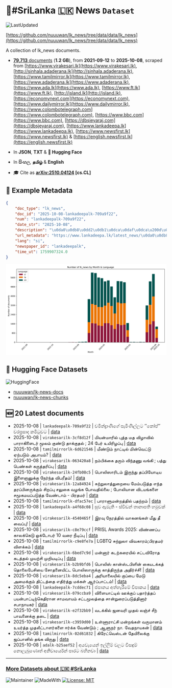 # 📄#SriLanka 🇱🇰 News `Dataset`

![LastUpdated](https://img.shields.io/badge/last_updated-2025--10--08_12:46:01-green)

[https://github.com/nuuuwan/lk_news/tree/data/data/lk_news](https://github.com/nuuuwan/lk_news/tree/data/data/lk_news)

A collection of lk_news documents.

- [**79,713** documents](https://github.com/nuuuwan/lk_news/tree/data/data/lk_news) (**1.2 GB**), from **2021-09-12** to **2025-10-08**, scraped from [https://www.virakesari.lk](https://www.virakesari.lk), [http://sinhala.adaderana.lk](http://sinhala.adaderana.lk), [https://www.tamilmirror.lk](https://www.tamilmirror.lk), [https://www.adaderana.lk](https://www.adaderana.lk), [https://www.ada.lk](https://www.ada.lk), [https://www.ft.lk](https://www.ft.lk), [http://island.lk](http://island.lk), [https://economynext.com](https://economynext.com), [https://www.dailymirror.lk](https://www.dailymirror.lk), [https://www.colombotelegraph.com](https://www.colombotelegraph.com), [https://www.bbc.com](https://www.bbc.com), [https://dbsjeyaraj.com](https://dbsjeyaraj.com), [https://www.lankadeepa.lk](https://www.lankadeepa.lk), [https://www.newsfirst.lk](https://www.newsfirst.lk) & [https://english.newsfirst.lk](https://english.newsfirst.lk)

- In **JSON**, **TXT** & **🤗 Hugging Face**

- In **සිංහල**, **தமிழ்** & **English**

- 🎓 Cite as **[arXiv:2510.04124](https://arxiv.org/abs/2510.04124) [cs.CL]**

## 📝 Example Metadata

```json
{
    "doc_type": "lk_news",
    "doc_id": "2025-10-08-lankadeepalk-709a9f22",
    "num": "lankadeepalk-709a9f22",
    "date_str": "2025-10-08",
    "description": "\u0da0\u0db8\u0dd2\u0db1\u0dca\u0daf\u0dca\u200d\u0dbb\u0dcf\u0dab\u0dd2\u0d9c\u0dda \u0db4\u0dd0\u0db8\u0dd2\u0dab\u0dd2\u0dbd\u0dca\u0dbd\u0da7 \u2019\u2019\u0d9a\u0ddd\u0db4\u0dca\u2019\u2019 \u0dc0\u0dbb\u0db4\u0dca\u200d\u0dbb\u0dc3\u0dcf\u0daf \u0d9a\u0db8\u0dd2\u0da7\u0dd4\u0dc0\u0da7",
    "url_metadata": "https://www.lankadeepa.lk/latest_news/\u0da0\u0db8\u0db1\u0daf\u0dbb\u0dab\u0d9c-\u0db4\u0db8\u0dab\u0dbd\u0dbd\u0da7-\u0d9a\u0db4-\u0dc0\u0dbb\u0db4\u0dbb\u0dc3\u0daf-\u0d9a\u0db8\u0da7\u0dc0\u0da7/1-680927",
    "lang": "si",
    "newspaper_id": "lankadeepalk",
    "time_ut": 1759907324.0
}
```

![Chart](https://raw.githubusercontent.com/nuuuwan/lk_news/refs/heads/data/data/lk_news/docs_by_month_and_lang.png)

## 🤗 Hugging Face Datasets

![HuggingFace](https://img.shields.io/badge/-HuggingFace-FDEE21?style=for-the-badge&logo=HuggingFace)

- [nuuuwan/lk-news-docs](https://huggingface.co/datasets/nuuuwan/lk-news-docs)
- [nuuuwan/lk-news-chunks](https://huggingface.co/datasets/nuuuwan/lk-news-chunks)

## 🆕 20 Latest documents

- 2025-10-08 | `lankadeepalk-709a9f22` | චමින්ද්‍රාණිගේ පැමිණිල්ලට ’’කෝප්’’ වරප්‍රසාද කමිටුවට | [data](https://github.com/nuuuwan/lk_news/tree/data/data/lk_news/2020s/2025/2025-10-08-lankadeepalk-709a9f22)
- 2025-10-08 | `virakesarilk-3cf8d12f` | மியன்மாரில் புத்த மத விழாவில் பாராகிளைடர் மூலம் குண்டு தாக்குதல் ; 24 பேர் உயிரிழப்பு | [data](https://github.com/nuuuwan/lk_news/tree/data/data/lk_news/2020s/2025/2025-10-08-virakesarilk-3cf8d12f)
- 2025-10-08 | `tamilmirrorlk-6d621546` | மீண்டும் நாட்டில் மின்வெட்டு ஏற்படும் அபாயம்? | [data](https://github.com/nuuuwan/lk_news/tree/data/data/lk_news/2020s/2025/2025-10-08-tamilmirrorlk-6d621546)
- 2025-10-08 | `virakesarilk-063420a8` | நம்பிக்கை தரும் விந்தணு வங்கி ; பத்து பெண்கள் கருத்தரிப்பு | [data](https://github.com/nuuuwan/lk_news/tree/data/data/lk_news/2020s/2025/2025-10-08-virakesarilk-063420a8)
- 2025-10-08 | `virakesarilk-24fb08c5` | பொலிஸாரிடம் இருந்து தப்பியோடிய இளைஞனுக்கு நேர்ந்த விபரீதம்! | [data](https://github.com/nuuuwan/lk_news/tree/data/data/lk_news/2020s/2025/2025-10-08-virakesarilk-24fb08c5)
- 2025-10-08 | `virakesarilk-12a84924` | சுற்றுலாத்துறையை மேம்படுத்த எந்த  தரப்பினருக்கும் சிறப்பு சலுகை வழங்க போவதில்லை ; போலியான விடயங்களை சமூகமயப்படுத்த வேண்டாம் - பிரதமர் | [data](https://github.com/nuuuwan/lk_news/tree/data/data/lk_news/2020s/2025/2025-10-08-virakesarilk-12a84924)
- 2025-10-08 | `tamilmirrorlk-dfac57ec` | பாராளுமன்றத்தில் பதற்றம் | [data](https://github.com/nuuuwan/lk_news/tree/data/data/lk_news/2020s/2025/2025-10-08-tamilmirrorlk-dfac57ec)
- 2025-10-08 | `lankadeepalk-a4f68c08` | සුව ඇමැති - ස්වීඩන් තානාපති හමුවක් | [data](https://github.com/nuuuwan/lk_news/tree/data/data/lk_news/2020s/2025/2025-10-08-lankadeepalk-a4f68c08)
- 2025-10-08 | `virakesarilk-4540465f` | இரவு நேரத்தில் வாகனங்கள் மீது தீ வைப்பு! | [data](https://github.com/nuuuwan/lk_news/tree/data/data/lk_news/2020s/2025/2025-10-08-virakesarilk-4540465f)
- 2025-10-08 | `virakesarilk-c8e79ccf` | PRISL Awards 2025: விண்ணப்ப காலக்கெடு ஒக்டோபர் 10 வரை நீடிப்பு | [data](https://github.com/nuuuwan/lk_news/tree/data/data/lk_news/2020s/2025/2025-10-08-virakesarilk-c8e79ccf)
- 2025-10-08 | `tamilmirrorlk-c9e8fe7a` | LGBTQ சுற்றுலா விவகாரம்;பிரதமர் விளக்கம் | [data](https://github.com/nuuuwan/lk_news/tree/data/data/lk_news/2020s/2025/2025-10-08-tamilmirrorlk-c9e8fe7a)
- 2025-10-08 | `virakesarilk-6bed7c9d` | மன்னார் கடற்கரையில் சட்டவிரோத கடத்தல் முயற்சி முறியடிப்பு | [data](https://github.com/nuuuwan/lk_news/tree/data/data/lk_news/2020s/2025/2025-10-08-virakesarilk-6bed7c9d)
- 2025-10-08 | `virakesarilk-b2b9bfd6` | பொலிஸ் கான்ஸ்டபிளின் கையடக்கத் தொலைபேசியை சோதனையிட்ட பொலிஸாருக்கு காத்திருந்த அதிர்ச்சி! | [data](https://github.com/nuuuwan/lk_news/tree/data/data/lk_news/2020s/2025/2025-10-08-virakesarilk-b2b9bfd6)
- 2025-10-08 | `virakesarilk-8dc5eba4` | அரியாலையில் குப்பை மேடு அமைக்கும் திட்டத்தை எதிர்த்து மக்கள் ஆர்ப்பாட்டம்! | [data](https://github.com/nuuuwan/lk_news/tree/data/data/lk_news/2020s/2025/2025-10-08-virakesarilk-8dc5eba4)
- 2025-10-08 | `lankadeepalk-7cddec71` | ජපානය අත්හැරීමේ විපාකය | [data](https://github.com/nuuuwan/lk_news/tree/data/data/lk_news/2020s/2025/2025-10-08-lankadeepalk-7cddec71)
- 2025-10-08 | `virakesarilk-079ccba9` | விளையாட்டில் ஊக்குப் பதார்த்தப் பயன்பாட்டிற்கெதிரான சாமவாயம் சட்டமூலத்தை சான்றுரைப்படுத்தினார் சபாநாயகர் | [data](https://github.com/nuuuwan/lk_news/tree/data/data/lk_news/2020s/2025/2025-10-08-virakesarilk-079ccba9)
- 2025-10-08 | `virakesarilk-e2f32bb9` | வடக்கில் ஜனவரி முதல் லஞ்ச் சீற் பாவனைக்கு தடை | [data](https://github.com/nuuuwan/lk_news/tree/data/data/lk_news/2020s/2025/2025-10-08-virakesarilk-e2f32bb9)
- 2025-10-08 | `virakesarilk-c3959d00` | உள்ளூராட்சி மன்றங்கள் வருமானம் உயர்த்த முதலீட்டாளர்களை ஈர்க்க வேண்டும் ; ஆளுநர் நா. வேதநாயகன் | [data](https://github.com/nuuuwan/lk_news/tree/data/data/lk_news/2020s/2025/2025-10-08-virakesarilk-c3959d00)
- 2025-10-08 | `tamilmirrorlk-02d61832` | கிரேட்வெஸ்டன் தேயிலைக்கு ஜப்பானில் தங்க விருது | [data](https://github.com/nuuuwan/lk_news/tree/data/data/lk_news/2020s/2025/2025-10-08-tamilmirrorlk-02d61832)
- 2025-10-08 | `adalk-b25aef52` | අයවැයෙන් ඉල්ලීම් වලට විසඳුම් නොලැබුණොත් අනිවාර්යෙන් පාරට බහිනවා | [data](https://github.com/nuuuwan/lk_news/tree/data/data/lk_news/2020s/2025/2025-10-08-adalk-b25aef52)

---

### [More Datasets about 🇱🇰 #SriLanka](https://github.com/nuuuwan/lk_datasets)

![Maintainer](https://img.shields.io/badge/maintainer-nuuuwan-red)
![MadeWith](https://img.shields.io/badge/made_with-python-blue)
[![License: MIT](https://img.shields.io/badge/License-MIT-yellow.svg)](https://opensource.org/licenses/MIT)
